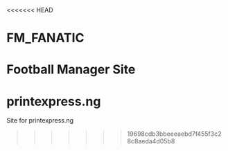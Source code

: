 <<<<<<< HEAD
# FM_FANATIC
Football Manager Site
=======
# printexpress.ng
Site for printexpress.ng
>>>>>>> 19698cdb3bbeeeaebd7f455f3c28c8aeda4d05b8
